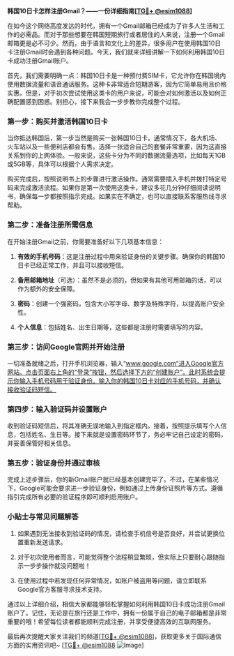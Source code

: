 **韩国10日卡怎样注册Gmail？——一份详细指南[[TG💪+ @esim1088](https://t.me/s/esim1088)]**

在如今这个网络高度发达的时代，拥有一个Gmail邮箱已经成为了许多人生活和工作的必需品。而对于那些想要在韩国短期旅行或者居住的人来说，注册一个Gmail邮箱更是必不可少。然而，由于语言和文化上的差异，很多用户在使用韩国10日卡注册Gmail时会遇到各种问题。今天，我们就来详细讲解一下如何利用韩国10日卡成功注册Gmail账户。

首先，我们需要明确一点：韩国10日卡是一种预付费SIM卡，它允许你在韩国境内使用数据流量和语音通话服务。这种卡非常适合短期游客，因为它简单易用且价格实惠。但是，对于初次尝试使用这类卡的用户来说，可能会对如何激活以及如何正确配置感到困惑。别担心，接下来我会一步步教你完成整个过程。

### 第一步：购买并激活韩国10日卡

当你抵达韩国后，第一步当然是购买一张韩国10日卡。通常情况下，各大机场、火车站以及一些便利店都会有售。选择一张适合自己的套餐非常重要，因为这直接关系到你的上网体验。一般来说，这些卡分为不同的数据流量选项，比如每天1GB或5GB等，具体可以根据个人需求决定。

购买完成后，按照说明书上的步骤进行激活操作。通常需要插入手机并拨打特定号码来完成激活流程。如果你是第一次使用这类卡，建议多花几分钟仔细阅读说明书，确保每一步都按照指示完成。如果实在不确定，也可以直接联系客服热线寻求帮助。

### 第二步：准备注册所需信息

在开始注册Gmail之前，你需要准备好以下几项基本信息：

1. **有效的手机号码**：这是注册过程中用来验证身份的关键步骤。确保你的韩国10日卡已经正常工作，并且可以接收短信。
   
2. **备用邮箱地址**（可选）：虽然不是必须的，但如果有其他可用邮箱的话，可以作为额外的安全保障。
   
3. **密码**：创建一个强密码，包含大小写字母、数字及特殊字符，以提高账户安全性。
   
4. **个人信息**：包括姓名、出生日期等，这些都是注册时需要填写的内容。

### 第三步：访问Google官网并开始注册

一切准备就绪之后，打开手机浏览器，输入“www.google.com”进入Google官方网站。点击页面右上角的“登录”按钮，然后选择下方的“创建账户”。此时系统会提示你输入手机号码用于验证身份。输入你的韩国10日卡对应的手机号码，并确认接收验证码短信。

### 第四步：输入验证码并设置账户

收到验证码短信后，将其准确无误地输入到指定框内。接着，按照提示填写个人信息，包括姓名、生日等。接下来就是设置密码环节了，务必牢记自己设定的密码，并妥善保管好相关信息。

### 第五步：验证身份并通过审核

完成上述步骤后，你的新Gmail账户就已经基本创建完毕了。不过，在某些情况下，Google可能会要求进一步验证身份，例如通过上传身份证照片等方式。遵循指引完成所有必要的验证程序即可顺利启用账户。

### 小贴士与常见问题解答

1. 如果遇到无法接收到验证码的情况，请检查手机信号是否良好，并尝试更换位置重新发送请求。
   
2. 对于初次使用者而言，可能觉得整个流程稍显繁琐，但实际上只要耐心跟随指示一步步操作就没问题啦！

3. 在使用过程中若发现任何异常情况，如账户被盗用等问题，请立即联系Google官方客服寻求技术支持。

通过以上详细介绍，相信大家都能够轻松掌握如何利用韩国10日卡成功注册Gmail账户了。记住，无论是在旅行还是工作中，拥有一份属于自己的电子邮箱都是非常重要的哦！希望每位读者都能顺利完成注册，并享受便捷高效的互联网服务。

最后再次提醒大家关注我们的频道[[TG💪+ @esim1088](https://t.me/s/esim1088)]，获取更多关于国际通信方面的实用资讯吧~ [[TG💪+ @esim1088](https://t.me/s/esim1088) ![Image](https://i.postimg.cc/4NQfJmqS/Snipaste-2025-05-13-00-14-12.png)]